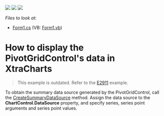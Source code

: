 <!-- default badges list -->
![](https://img.shields.io/endpoint?url=https://codecentral.devexpress.com/api/v1/VersionRange/128582459/18.2.3%2B)
[![](https://img.shields.io/badge/Open_in_DevExpress_Support_Center-FF7200?style=flat-square&logo=DevExpress&logoColor=white)](https://supportcenter.devexpress.com/ticket/details/E549)
[![](https://img.shields.io/badge/📖_How_to_use_DevExpress_Examples-e9f6fc?style=flat-square)](https://docs.devexpress.com/GeneralInformation/403183)
<!-- default badges end -->
<!-- default file list -->
*Files to look at*:

* [Form1.cs](./CS/Form1.cs) (VB: [Form1.vb](./VB/Form1.vb))
<!-- default file list end -->
# How to display the PivotGridControl's data in XtraCharts


> This example is outdated. Refer to the [E2911](https://github.com/DevExpress-Examples/how-to-visualize-pivot-grid-data-via-the-xtracharts-suite-e2911) example.


To obtain the summary data source generated by the PivotGridControl, call the [CreateSummaryDataSource](https://docs.devexpress.com/WindowsForms/DevExpress.XtraPivotGrid.PivotGridControl.CreateSummaryDataSource) method. Assign the data source to the **ChartControl.DataSource** property, and specify series, series point arguments and series point values.


